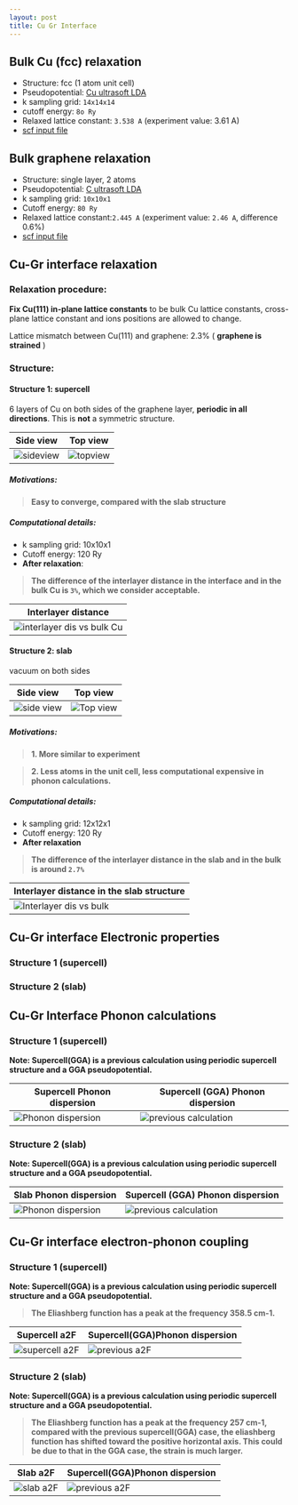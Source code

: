 ```yaml
---
layout: post
title: Cu Gr Interface
---
```


## Bulk Cu (fcc) relaxation

- Structure: fcc (1 atom unit cell)
- Pseudopotential: [Cu ultrasoft LDA](http://www.quantum-espresso.org/wp-content/uploads/upf_files/Cu.pz-dn-rrkjus_psl.0.2.UPF)
- k sampling grid: `14x14x14`
- cutoff energy: `8o Ry`
- Relaxed lattice constant: `3.538 A` (experiment value: 3.61 A)
- [scf input file](https://github.com/yijunge/Cu-Gr-interface/blob/master/fcc_Cu/Cu.scf.in)

## Bulk graphene relaxation
- Structure: single layer, 2 atoms
- Pseudopotential: [C ultrasoft LDA](http://www.quantum-espresso.org/wp-content/uploads/upf_files/C.pz-n-rrkjus_psl.0.1.UPF)
- k sampling grid: `10x10x1`
- Cutoff energy: `80 Ry`
- Relaxed lattice constant:`2.445 A` (experiment value: `2.46 A`, difference 0.6%)
- [scf input file](https://github.com/yijunge/Cu-Gr-interface/blob/master/mono_graphene/graphene.scf.in)  

## Cu-Gr interface relaxation

### Relaxation procedure:
__Fix Cu(111) in-plane lattice constants__ to be bulk Cu lattice constants, cross-plane lattice constant and ions positions are allowed to change.

Lattice mismatch between Cu(111) and graphene: 2.3% ( __graphene is strained__ )

### Structure:
#### Structure 1: supercell
6 layers of Cu on both sides of the graphene layer, __periodic in all directions__. This is **not** a symmetric structure.

Side view | Top view              
---------- | -----------
![sideview](https://github.com/yijunge/Cu-Gr-interface/blob/master/supercell/Cu_Gr_screenshot_1.png) | ![topview](https://github.com/yijunge/Cu-Gr-interface/blob/master/supercell/Cu_Gr_left_half_topview.png)
##### Motivations:
>**Easy to converge, compared with the slab structure**

##### Computational details:
- k sampling grid: 10x10x1
- Cutoff energy: 120 Ry
- **After relaxation**:

> **The difference of the interlayer distance in the interface and in the bulk Cu is `3%`, which we consider acceptable.**

|Interlayer distance |
|--------------------|
|![interlayer dis vs bulk Cu](https://github.com/yijunge/Cu-Gr-interface/blob/master/supercell/distance_vs_bulk_Cu.png)

#### Structure 2: slab
vacuum on both sides

Side view | Top view
----------|-----------
![side view](https://github.com/yijunge/Cu-Gr-interface/blob/master/slab/side_view.png)|![Top view](https://github.com/yijunge/Cu-Gr-interface/blob/master/slab/top_view.png)
##### Motivations:
> **1. More similar to experiment**

> **2. Less atoms in the unit cell, less computational expensive in phonon calculations.**

##### Computational details:

- k sampling grid: 12x12x1
- Cutoff energy: 120 Ry
- **After relaxation**

> **The difference of the interlayer distance in the slab and in the bulk is around `2.7%`**

|Interlayer distance in the slab structure|
|-----------------------------------------|
|![Interlayer dis vs bulk](https://github.com/yijunge/Cu-Gr-interface/blob/master/slab/inter_layer_dis.png)|
## Cu-Gr interface Electronic properties
### Structure 1 (supercell)
### Structure 2 (slab)
## Cu-Gr Interface Phonon calculations
### Structure 1 (supercell)
**Note: Supercell(GGA) is a previous calculation using periodic supercell structure and a GGA pseudopotential.**

|Supercell Phonon dispersion|Supercell (GGA) Phonon dispersion|
|----------------------|---------------------------------|
|![Phonon dispersion](https://github.com/yijunge/Cu-Gr-interface/blob/master/supercell/ph_dis.png)|![previous calculation](https://github.com/yijunge/Cu_Gr/blob/master/Cu_Gr_new_struc/Cu_Gr_123/ph_1_1/ph_dispersion.png)|

### Structure 2 (slab)
**Note: Supercell(GGA) is a previous calculation using periodic supercell structure and a GGA pseudopotential.**

|Slab Phonon dispersion|Supercell (GGA) Phonon dispersion|
|----------------------|---------------------------------|
|![Phonon dispersion](https://github.com/yijunge/Cu-Gr-interface/blob/master/slab/phonon_dis.png)|![previous calculation](https://github.com/yijunge/Cu_Gr/blob/master/Cu_Gr_new_struc/Cu_Gr_123/ph_1_1/ph_dispersion.png)|
## Cu-Gr interface electron-phonon coupling
### Structure 1 (supercell)
**Note: Supercell(GGA) is a previous calculation using periodic supercell structure and a GGA pseudopotential.**

>**The Eliashberg function has a peak at the frequency 358.5 cm-1.**

|Supercell a2F|Supercell(GGA)Phonon dispersion|
|--------|-------------------------------|
|![supercell a2F](https://github.com/yijunge/Cu-Gr-interface/blob/master/supercell/a2f.png)|![previous a2F](https://github.com/yijunge/Cu_Gr/blob/master/Cu_Gr_new_struc/Cu_Gr_123/ph_dense_k/ph_1_1/a2f_vs_broadening.png)|

### Structure 2 (slab)
**Note: Supercell(GGA) is a previous calculation using periodic supercell structure and a GGA pseudopotential.**

>**The Eliashberg function has a peak at the frequency 257 cm-1, compared with the previous supercell(GGA) case, the eliashberg function has shifted toward the positive horizontal axis. This could be due to that in the GGA case,
the strain is much larger.**

|Slab a2F|Supercell(GGA)Phonon dispersion|
|--------|-------------------------------|
|![slab a2F](https://github.com/yijunge/Cu-Gr-interface/blob/master/slab/a2F.png)|![previous a2F](https://github.com/yijunge/Cu_Gr/blob/master/Cu_Gr_new_struc/Cu_Gr_123/ph_dense_k/ph_1_1/a2f_vs_broadening.png)|
